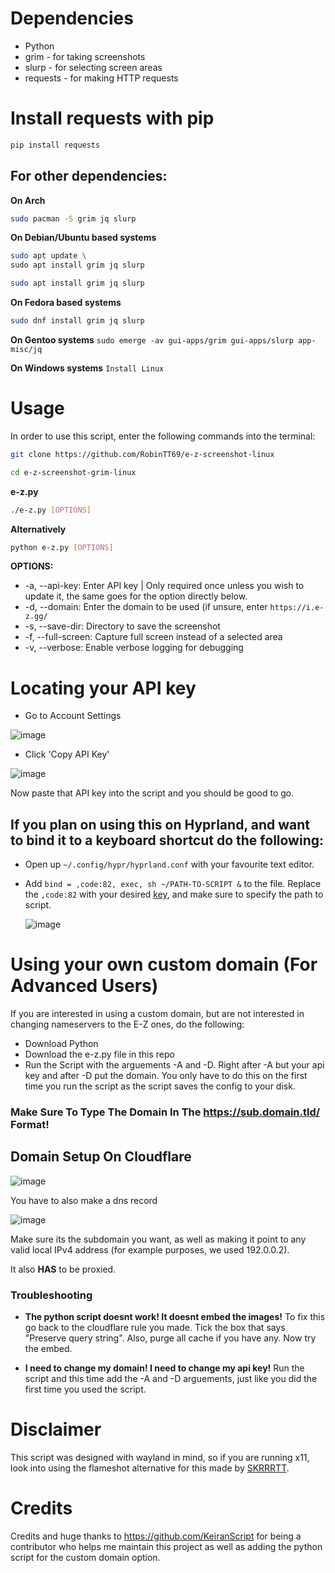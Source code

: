 # Dependencies

- Python
- grim - for taking screenshots
- slurp - for selecting screen areas
- requests - for making HTTP requests

# Install requests with pip 
```bash
pip install requests
```

## For other dependencies:

**On Arch** 
```bash
sudo pacman -S grim jq slurp
```

**On Debian/Ubuntu based systems** 
```bash
sudo apt update \
sudo apt install grim jq slurp
```
```bash
sudo apt install grim jq slurp
```

**On Fedora based systems** 
```bash
sudo dnf install grim jq slurp
```

**On Gentoo systems** `sudo emerge -av gui-apps/grim gui-apps/slurp app-misc/jq`

**On Windows systems** `Install Linux`

# Usage

In order to use this script, enter the following commands into the terminal:

```bash
git clone https://github.com/RobinTT69/e-z-screenshot-linux
```

```bash
cd e-z-screenshot-grim-linux
```

**e-z.py**
```bash
./e-z.py [OPTIONS]
```

**Alternatively**
```bash
python e-z.py [OPTIONS]
```

**OPTIONS:**
- -a, --api-key: Enter API key | Only required once unless you wish to update it, the same goes for the option directly below.
- -d, --domain: Enter the domain to be used (if unsure, enter `https://i.e-z.gg/`
- -s, --save-dir: Directory to save the screenshot
- -f, --full-screen: Capture full screen instead of a selected area
- -v, --verbose: Enable verbose logging for debugging

# Locating your API key

- Go to Account Settings

![image](https://i.e-z.host/pics/m9j6jk3a.png)

- Click 'Copy API Key'

![image](https://i.e-z.host/pics/inmghmtw.png)

Now paste that API key into the script and you should be good to go. 

## **If you plan on using this on Hyprland, and want to bind it to a keyboard shortcut do the following:**

  - Open up `~/.config/hypr/hyprland.conf` with your favourite text editor.
  - Add `bind = ,code:82, exec, sh ~/PATH-TO-SCRIPT &` to the file. Replace the `,code:82` with your desired [key](https://wiki.hyprland.org/Configuring/Binds/), and make sure to specify the path to script.
  
    ![image](https://i.e-z.host/fyp7qsmt.png)

# Using your own custom domain (For Advanced Users)

If you are interested in using a custom domain, but are not interested in changing nameservers to the E-Z ones, do the following: 

- Download Python
- Download the e-z.py file in this repo
- Run the Script with the arguements -A and -D. Right after -A but your api key and after -D put the domain. You only have to do this on the first time you run the script as the script saves the config to your disk.
### Make Sure To Type The Domain In The https://sub.domain.tld/ Format!

## Domain Setup On Cloudflare 
![image](https://r2.e-z.host/ca19848c-de8c-4cae-9a10-858d6fd864b7/joyc6m3h.jpeg)

You have to also make a dns record

![image](https://r2.e-z.host/8a13052f-8c12-4034-b99f-0155cc616583/f5jrvtyn.png)

Make sure its the subdomain you want, as well as making it point to any valid local IPv4 address (for example purposes, we used 192.0.0.2). 

It also **HAS** to be proxied.

### Troubleshooting
- **The python script doesnt work! It doesnt embed the images!** 
To fix this go back to the cloudflare rule you made. Tick the box that says "Preserve query string". Also, purge all cache if you have any. Now try the embed.

- **I need to change my domain! I need to change my api key!**
Run the script and this time add the -A and -D arguements, just like you did the first time you used the script.

# Disclaimer

This script was designed with wayland in mind, so if you are running x11, look into using the flameshot alternative for this made by [SKRRRTT](https://github.com/ignSKRRRTT/e-z-flameshot-script).

# Credits
Credits and huge thanks to https://github.com/KeiranScript for being a contributor who helps me maintain this project as well as adding the python script for the custom domain option.
